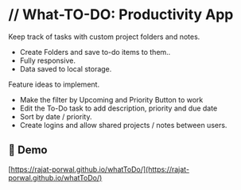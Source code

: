 # // What-TO-DO: Productivity App

Keep track of tasks with custom project folders and notes.

- Create Folders and save to-do items to them..
- Fully responsive.
- Data saved to local storage.

Feature ideas to implement.
- Make the filter by Upcoming and Priority Button to work
- Edit the To-Do task to add description, priority and due date
- Sort by date / priority.
- Create logins and allow shared projects / notes between users.

<h2>🚀 Demo</h2>

[https://rajat-porwal.github.io/whatToDo/](https://rajat-porwal.github.io/whatToDo/)